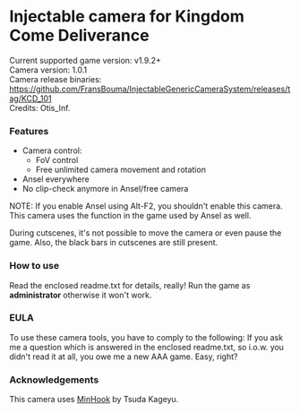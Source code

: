 Injectable camera for Kingdom Come Deliverance
============================

Current supported game version: v1.9.2+  
Camera version: 1.0.1  
Camera release binaries: https://github.com/FransBouma/InjectableGenericCameraSystem/releases/tag/KCD_101  
Credits: Otis_Inf. 

### Features
- Camera control:
	- FoV control
	- Free unlimited camera movement and rotation 
- Ansel everywhere
- No clip-check anymore in Ansel/free camera

NOTE: If you enable Ansel using Alt-F2, you shouldn't enable this camera. This camera uses the function in the game
used by Ansel as well.

During cutscenes, it's not possible to move the camera or even pause the game. Also, the black bars in cutscenes
are still present. 

### How to use
Read the enclosed readme.txt for details, really! Run the game as **administrator** otherwise it won't work.

### EULA
To use these camera tools, you have to comply to the following:
If you ask me a question which is answered in the enclosed readme.txt, so i.o.w. you didn't read it at all, 
you owe me a new AAA game. Easy, right? 

### Acknowledgements
This camera uses [MinHook](https://github.com/TsudaKageyu/minhook) by Tsuda Kageyu.
